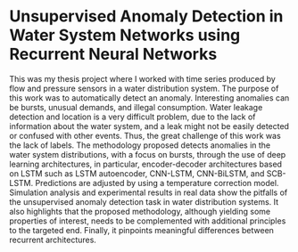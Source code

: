 # Unsupervised Anomaly Detection in Water System Networks using Recurrent Neural Networks
This was my thesis project where I worked with time series produced by flow and pressure sensors in a water distribution system. The purpose of this work was to automatically detect
an anomaly.
Interesting anomalies can be bursts, unusual demands, and illegal consumption.
Water leakage detection and location is a very difficult problem, due to the lack of information about the water system, and a leak might not be easily detected or confused with other events.
Thus, the great challenge of this work was the lack of labels.
The methodology proposed detects anomalies in the water system distributions, with a focus on bursts, through the use of deep learning architectures, in particular, encoder-decoder architectures based on LSTM such as LSTM autoencoder, CNN-LSTM, CNN-BiLSTM, and SCB-LSTM. Predictions are adjusted by using a temperature correction model.
Simulation analysis and experimental results in real data show the pitfalls of the unsupervised anomaly detection task in water distribution systems. 
It also highlights that the proposed methodology, although yielding some properties of interest, needs to be complemented with additional principles to the targeted end. 
Finally, it pinpoints meaningful differences between recurrent architectures.
